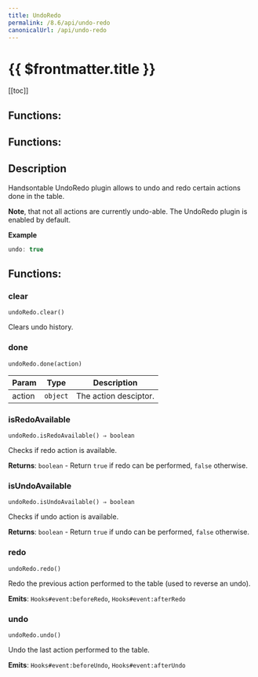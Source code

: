 ```yaml
---
title: UndoRedo
permalink: /8.6/api/undo-redo
canonicalUrl: /api/undo-redo
---
```


# {{ $frontmatter.title }}

[[toc]]
## Functions:
## Functions:

## Description


Handsontable UndoRedo plugin allows to undo and redo certain actions done in the table.

__Note__, that not all actions are currently undo-able. The UndoRedo plugin is enabled by default.


**Example**  
```js
undo: true
```
## Functions:

### clear
`undoRedo.clear()`

Clears undo history.



### done
`undoRedo.done(action)`


| Param | Type | Description |
| --- | --- | --- |
| action | <code>object</code> | The action desciptor. |



### isRedoAvailable
`undoRedo.isRedoAvailable() ⇒ boolean`

Checks if redo action is available.


**Returns**: <code>boolean</code> - Return `true` if redo can be performed, `false` otherwise.  

### isUndoAvailable
`undoRedo.isUndoAvailable() ⇒ boolean`

Checks if undo action is available.


**Returns**: <code>boolean</code> - Return `true` if undo can be performed, `false` otherwise.  

### redo
`undoRedo.redo()`

Redo the previous action performed to the table (used to reverse an undo).

**Emits**: <code>Hooks#event:beforeRedo</code>, <code>Hooks#event:afterRedo</code>  


### undo
`undoRedo.undo()`

Undo the last action performed to the table.

**Emits**: <code>Hooks#event:beforeUndo</code>, <code>Hooks#event:afterUndo</code>  


